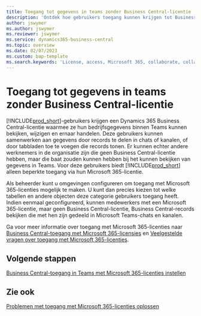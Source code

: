 ```yaml
---
title: Toegang tot gegevens in teams zonder Business Central-licentie
description: 'Ontdek hoe gebruikers toegang kunnen krijgen tot Business Central-gegevens in Microsoft Teams-chats en kanalen, met enkel een Microsoft 365-licentie, en zonder Business Central-licentie.'
author: jswymer
ms.author: jswymer
ms.reviewer: jswymer
ms.service: dynamics365-business-central
ms.topic: overview
ms.date: 02/07/2023
ms.custom: bap-template
ms.search.keywords: 'License, access, Microsoft 365, collaborate, collaboration, Teams, Microsoft Teams'
---
```


# Toegang tot gegevens in teams zonder Business Central-licentie

[!INCLUDE[prod_short](includes/prod_short.md)]-gebruikers krijgen een Dynamics 365 Business Central-licentie waarmee ze hun bedrijfsgegevens binnen Teams kunnen bekijken, wijzigen en ernaar handelen. Deze gebruikers kunnen samenwerken aan gegevens door records te delen in chats of kanalen, of door tabbladen toe te voegen die records tonen. Er kunnen echter andere werknemers in de organisatie zijn die geen Business Central-licentie hebben, maar die baat zouden kunnen hebben bij het kunnen bekijken van gegevens in Teams. Voor deze gebruikers biedt [!INCLUDE[prod_short](includes/prod_short.md)] alleen beperkte toegang via hun Microsoft 365-licentie.  

Als beheerder kunt u omgevingen configureren om toegang met Microsoft 365-licenties mogelijk te maken. U kunt dan precies kiezen tot welke tabellen en andere objecten deze categorie gebruikers toegang heeft. Indien eenmaal geconfigureerd, kunnen medewerkers met een Microsoft 365-licentie, maar geen Business Central-licentie, Business Central-records bekijken die met hen zijn gedeeld in Microsoft Teams-chats en kanalen.

Ga voor meer informatie over toegang met Microsoft 365-licenties naar [Business Central-toegang met Microsoft 365-licensies](admin-access-with-m365-license.md) en [Veelgestelde vragen over toegang met Microsoft 365-licenties](admin-access-with-m365-license-faq.md).

## Volgende stappen

[Business Central-toegang in Teams met Microsoft 365-licenties instellen](admin-access-with-m365-license-setup.md)  

## Zie ook

[Problemen met toegang met Microsoft 365-licenties oplossen](admin-access-with-m365-license-troubleshooting.md)  
